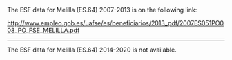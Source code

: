 The ESF data for Melilla (ES.64) 2007-2013 is on the following link:

http://www.empleo.gob.es/uafse/es/beneficiarios/2013_pdf/2007ES051PO008_PO_FSE_MELILLA.pdf

---

The ESF data for Melilla (ES.64) 2014-2020 is not available.
